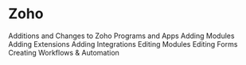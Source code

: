 # Zoho
Additions and Changes to Zoho Programs and Apps
Adding Modules
Adding Extensions
Adding Integrations
Editing Modules
Editing Forms
Creating Workflows & Automation
